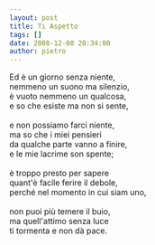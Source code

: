 ```yaml
---
layout: post
title: Ti Aspetto
tags: []
date: 2008-12-08 20:34:00
author: pietro
---
```

Ed è un giorno senza niente,<br/>nemmeno un suono ma silenzio,<br/>è vuoto nemmeno un qualcosa,<br/>e so che esiste ma non si sente,<br/><br/>e non possiamo farci niente,<br/>ma so che i miei pensieri<br/>da qualche parte vanno a finire,<br/>e le mie lacrime son spente;<br/><br/>è troppo presto per sapere<br/>quant'è facile ferire il debole,<br/>perché nel momento in cui siam uno,<br/><br/>non puoi più temere il buio,<br/>ma quell'attimo senza luce<br/>ti tormenta e non dà pace.
